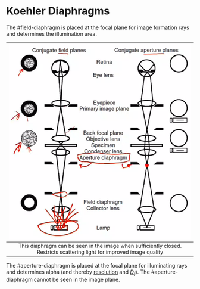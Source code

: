 # Koehler Diaphragms

The #field-diaphragm is placed at the focal plane for image formation rays and determines the illumination area.

| ![](../../../attachments/engr-837-001-materials-characterization-methods/koehler_diaphragm_220830_155108_EST.png) |
|:--:|
| This diaphragm can be seen in the image when sufficiently closed. Restricts scattering light for improved image quality |

The #aperture-diaphragm is placed at the focal plane for illuminating rays and determines alpha (and thereby [resolution](../engr-743-001-damage-and-fracture/resolution.md) and [$D_{f}$](depth-of-field.md)).
The #aperture-diaphragm cannot be seen in the image plane.